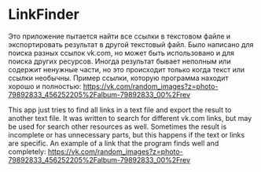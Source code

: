 # LinkFinder

Это приложение пытается найти все ссылки в текстовом файле
и экспортировать результат в другой текстовый файл.
Было написано для поиска разных ссылок vk.com,
но может быть использовано и для поиска других ресурсов.
Иногда результат бывает неполным или содержит ненужные части,
но это происходит только когда текст или ссылки необычны.
Пример ссылки, которую программа находит хорошо и полностью:
https://vk.com/random_images?z=photo-79892833_456252205%2Falbum-79892833_00%2Frev

This app just tries to find all links in a text file
and export the result to another text file. 
It was written to search for different vk.com links,
but may be used for search other resources as well.
Sometimes the result is incomplete or has unnecessary parts,
but this happens if the text or links are specific.
An example of a link that the program finds well and completely:
https://vk.com/random_images?z=photo-79892833_456252205%2Falbum-79892833_00%2Frev
